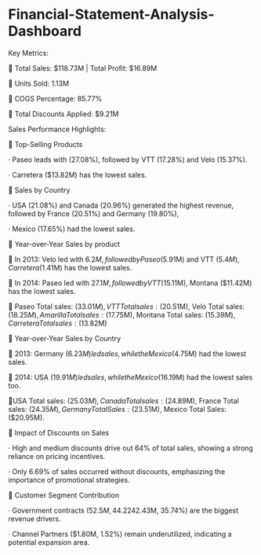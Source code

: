 # Financial-Statement-Analysis-Dashboard

Key Metrics:

📌 Total Sales: $118.73M | Total Profit: $16.89M

📌 Units Sold: 1.13M

📌 COGS Percentage: 85.77%

📌 Total Discounts Applied: $9.21M


Sales Performance Highlights:

🔹 Top-Selling Products

· Paseo leads with (27.08%), followed by VTT (17.28%) and Velo (15.37%).

· Carretera ($13.82M) has the lowest sales.

🔹 Sales by Country

· USA (21.08%) and Canada (20.96%) generated the highest revenue,
     followed by France (20.51%) and Germany (19.80%),
 
· Mexico (17.65%) had the lowest sales.

🔹 Year-over-Year Sales by product

📌 In 2013: Velo led with $6.2M, followed by Paseo($5.91M) and VTT ($5.4M),
 Carretera ($1.41M) has the lowest sales.
 
📌 In 2014: Paseo led with $27.1M, followed by VTT ($15.11M),
 Montana ($11.42M) has the lowest sales.

📌 Paseo Total sales: ($33.01M), VTT Total sales: ($20.51M), Velo Total sales: ($18.25M), Amarilla Total sales: ($17.75M), Montana Total sales: ($15.39M), Carretera Total sales: ($13.82M)

🔹 Year-over-Year Sales by Country

📌 2013: Germany ($6.23M) led sales, while the Mexico ($4.75M) had the lowest sales.

📌 2014: USA ($19.91M) led sales, while the Mexico ($16.19M) had the lowest sales too.

📌USA Total sales: ($25.03M), Canada Total sales: ($24.89M),
France Total sales: ($24.35M), Germany Total Sales: ($23.51M), 
 Mexico Total Sales: ($20.95M).

🔹 Impact of Discounts on Sales

· High and medium discounts drive out 64% of total sales, showing a strong reliance on pricing incentives.

· Only 6.69% of sales occurred without discounts, emphasizing the importance of promotional strategies.

🔹 Customer Segment Contribution

· Government contracts ($52.5M, 44.22%) and small businesses ($42.43M, 35.74%) are the biggest revenue drivers.

· Channel Partners ($1.80M, 1.52%) remain underutilized, indicating a potential expansion area.
